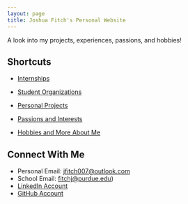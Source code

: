 ```yaml
---
layout: page
title: Joshua Fitch's Personal Website
---
```


A look into my projects, experiences, passions, and hobbies!

## Shortcuts

* [Internships]()

* [Student Organizations]()

* [Personal Projects]()

* [Passions and Interests]()

* [Hobbies and More About Me]()

## Connect With Me

* Personal Email: jfitch007@outlook.com
* School Email: fitchj@purdue.edu)
* [LinkedIn Account](https://www.linkedin.com/in/joshdfitch/)
* [GitHub Account](https://github.com/Josh-Fitch)
